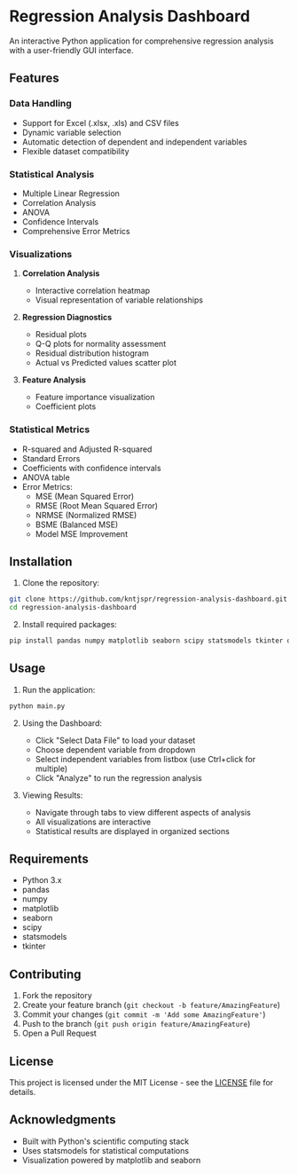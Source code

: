 # Regression Analysis Dashboard

An interactive Python application for comprehensive regression analysis with a user-friendly GUI interface.

## Features

### Data Handling
- Support for Excel (.xlsx, .xls) and CSV files
- Dynamic variable selection
- Automatic detection of dependent and independent variables
- Flexible dataset compatibility

### Statistical Analysis
- Multiple Linear Regression
- Correlation Analysis
- ANOVA
- Confidence Intervals
- Comprehensive Error Metrics

### Visualizations
1. **Correlation Analysis**
   - Interactive correlation heatmap
   - Visual representation of variable relationships

2. **Regression Diagnostics**
   - Residual plots
   - Q-Q plots for normality assessment
   - Residual distribution histogram
   - Actual vs Predicted values scatter plot

3. **Feature Analysis**
   - Feature importance visualization
   - Coefficient plots

### Statistical Metrics
- R-squared and Adjusted R-squared
- Standard Errors
- Coefficients with confidence intervals
- ANOVA table
- Error Metrics:
  - MSE (Mean Squared Error)
  - RMSE (Root Mean Squared Error)
  - NRMSE (Normalized RMSE)
  - BSME (Balanced MSE)
  - Model MSE Improvement

## Installation

1. Clone the repository:
```bash
git clone https://github.com/kntjspr/regression-analysis-dashboard.git
cd regression-analysis-dashboard
```

2. Install required packages:
```bash
pip install pandas numpy matplotlib seaborn scipy statsmodels tkinter openpyxl
```

## Usage

1. Run the application:
```bash
python main.py
```

2. Using the Dashboard:
   - Click "Select Data File" to load your dataset
   - Choose dependent variable from dropdown
   - Select independent variables from listbox (use Ctrl+click for multiple)
   - Click "Analyze" to run the regression analysis

3. Viewing Results:
   - Navigate through tabs to view different aspects of analysis
   - All visualizations are interactive
   - Statistical results are displayed in organized sections

## Requirements

- Python 3.x
- pandas
- numpy
- matplotlib
- seaborn
- scipy
- statsmodels
- tkinter

## Contributing

1. Fork the repository
2. Create your feature branch (`git checkout -b feature/AmazingFeature`)
3. Commit your changes (`git commit -m 'Add some AmazingFeature'`)
4. Push to the branch (`git push origin feature/AmazingFeature`)
5. Open a Pull Request

## License

This project is licensed under the MIT License - see the [LICENSE](LICENSE) file for details.

## Acknowledgments

- Built with Python's scientific computing stack
- Uses statsmodels for statistical computations
- Visualization powered by matplotlib and seaborn 
